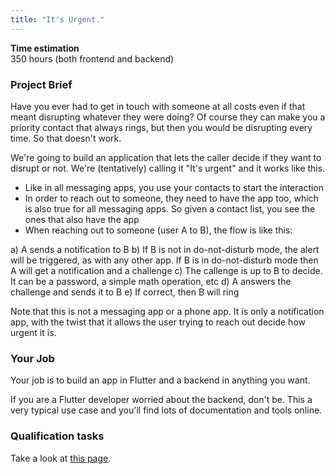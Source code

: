 ```yaml
---
title: "It's Urgent."
---
```


**Time estimation**  
350 hours (both frontend and backend)

### Project Brief
Have you ever had to get in touch with someone at all costs even if that meant disrupting whatever they were doing? Of course they can make you a priority contact that always rings, but then you would be disrupting every time. So that doesn't work.

We're going to build an application that lets the caller decide if they want to disrupt or not. We're (tentatively) calling it "It's urgent" and it works like this.

- Like in all messaging apps, you use your contacts to start the interaction
- In order to reach out to someone, they need to have the app too, which is also true for all messaging apps. So given a contact list, you see the ones that also have the app
- When reaching out to someone (user A to B), the flow is like this:

a) A sends a notification to B
b) If B is not in do-not-disturb mode, the alert will be triggered, as with any other app. If B is in do-not-disturb mode then A will get a notification and a challenge
c) The callenge is up to B to decide. It can be a password, a simple math operation, etc
d) A answers the challenge and sends it to B
e) If correct, then B will ring 

Note that this is not a messaging app or a phone app. It is only a notification app, with the twist that it allows the user trying to reach out decide how urgent it is.

### Your Job

Your job is to build an app in Flutter and a backend in anything you want. 

If you are a Flutter developer worried about the backend, don't be. This a very typical use case and you'll find lots of documentation and tools online.

### Qualification tasks

Take a look at [this page](/public/gsoc/takehome).
